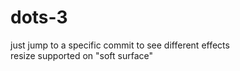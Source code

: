 # dots-3

just jump to a specific commit to see different effects  
resize supported on "soft surface"
